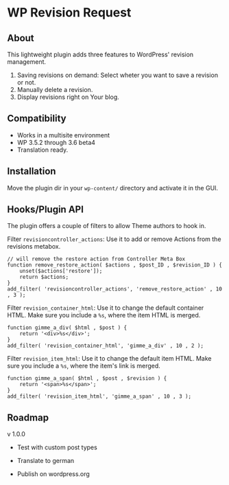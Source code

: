 WP Revision Request
===================

About
-----
This lightweight plugin adds three features to WordPress' revision management.

1. Saving revisions on demand: Select wheter you want to save a revision or not.
2. Manually delete a revision.
3. Display revisions right on Your blog. 

Compatibility
-------------
- Works in a multisite environment
- WP 3.5.2 through 3.6 beta4
- Translation ready.

Installation
------------
Move the plugin dir in your `wp-content/` directory and activate it in the GUI.


Hooks/Plugin API
----------
The plugin offers a couple of filters to allow Theme authors to hook in.

Filter `revisioncontroller_actions`:
Use it to add or remove Actions from the revisions metabox.

	// will remove the restore action from Controller Meta Box
	function remove_restore_action( $actions , $post_ID , $revision_ID ) {
		unset($actions['restore']);
		return $actions;
	}
	add_filter( 'revisioncontroller_actions', 'remove_restore_action' , 10 , 3 );


Filter `revision_container_html`:
Use it to change the default container HTML. Make sure you include a `%s`, where the item HTML is merged.

	function gimme_a_div( $html , $post ) {
		return '<div>%s</div>';
	}
	add_filter( 'revision_container_html', 'gimme_a_div' , 10 , 2 );

Filter `revision_item_html`:
Use it to change the default item HTML. Make sure you include a `%s`, where the item's link is merged.

	function gimme_a_span( $html , $post , $revision ) {
		return '<span>%s</span>';
	}
	add_filter( 'revision_item_html', 'gimme_a_span' , 10 , 3 );


Roadmap
-------
v 1.0.0
- Test with custom post types
- Translate to german

- Publish on wordpress.org
